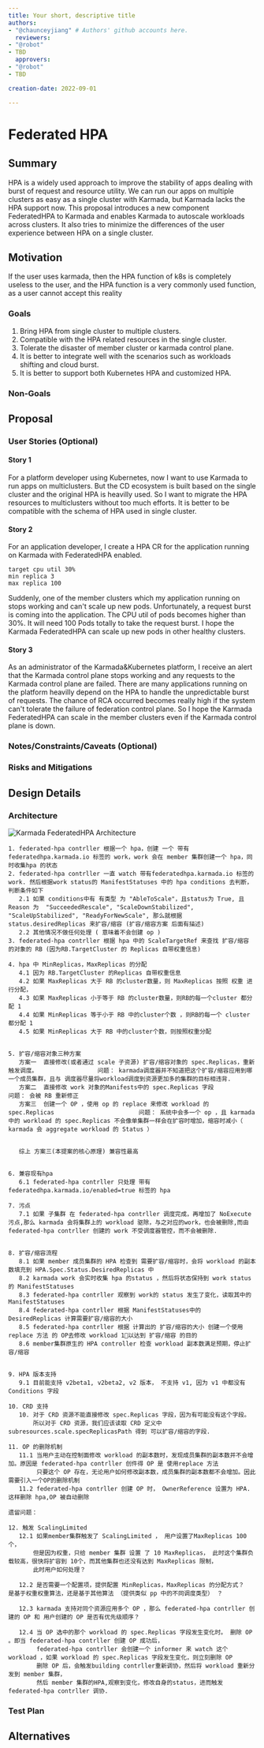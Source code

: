 ```yaml
---
title: Your short, descriptive title
authors:
- "@chaunceyjiang" # Authors' github accounts here.
  reviewers:
- "@robot"
- TBD
  approvers:
- "@robot"
- TBD

creation-date: 2022-09-01

---
```


# Federated HPA
## Summary

HPA is a widely used approach to improve the stability of apps dealing with burst of request and resource utility. We can run our apps on multiple clusters as easy as a single cluster with Karmada, but Karmada lacks the HPA support now.
This proposal introduces a new component FederatedHPA to Karmada and enables Karmada to autoscale workloads across clusters. It also tries to minimize the differences of the user experience between HPA on a single cluster.


## Motivation

If the user uses karmada, then the HPA function of k8s is completely useless to the user, and the HPA function is a very commonly used function, as a user cannot accept this reality

### Goals

1. Bring HPA from single cluster to multiple clusters.
1. Compatible with the HPA related resources in the single cluster.
1. Tolerate the disaster of member cluster or karmada control plane.
1. It is better to integrate well with the scenarios such as workloads shifting and cloud burst.
1. It is better to support both Kubernetes HPA and customized HPA.

### Non-Goals


## Proposal

<!--
This is where we get down to the specifics of what the proposal actually is.
This should have enough detail that reviewers can understand exactly what
you're proposing, but should not include things like API designs or
implementation. What is the desired outcome and how do we measure success?.
The "Design Details" section below is for the real
nitty-gritty.
-->

### User Stories (Optional)
#### Story 1
For a platform developer using Kubernetes, now I want to use Karmada to run apps on multiclusters. But the CD ecosystem is built based on the single cluster and the original HPA is heavilly used. So I want to migrate the HPA resources to multiclusters without too much efforts. It is better to be compatible with the schema of HPA used in single cluster.

#### Story 2
For an application developer, I create a HPA CR for the application running on Karmada with FederatedHPA enabled.
```
target cpu util 30%
min replica 3
max replica 100
```
Suddenly, one of the member clusters which my application running on stops working and can't scale up new pods. Unfortunately, a request burst is coming into the application. The CPU util of pods becomes higher than 30%. It will need 100 Pods totally to take the request burst. I hope the Karmada FederatedHPA can scale up new pods in other healthy clusters.

#### Story 3
As an administrator of the Karmada&Kubernetes platform, I receive an alert that the Karmada control plane stops working and any requests to the Karmada control plane are failed. There are many applications running on the platform heavilly depend on the HPA to handle the unpredictable burst of requests. The chance of RCA occurred becomes really high if the system can't tolerate the failure of federation control plane. So I hope the Karmada FederatedHPA can scale in the member clusters even if the Karmada control plane is down.

###
### Notes/Constraints/Caveats (Optional)


### Risks and Mitigations


## Design Details
### Architecture
![Karmada FederatedHPA Architecture](./statics/federatedHPA.png)


```text
1. federated-hpa contrller 根据一个 hpa，创建 一个 带有 federatedhpa.karmada.io 标签的 work，work 会在 member 集群创建一个 hpa，同时收集hpa 的状态
2. federated-hpa contrller 一直 watch 带有federatedhpa.karmada.io 标签的 work. 然后根据work status的 ManifestStatuses 中的 hpa conditions 去判断，判断条件如下
   2.1 如果 conditions中有 有类型 为 "AbleToScale"，且status为 True, 且 Reason 为  "SucceededRescale", "ScaleDownStabilized", "ScaleUpStabilized", "ReadyForNewScale", 那么就根据 status.desiredReplicas 来扩容/缩容 (扩容/缩容方案 后面有描述)
   2.2 其他情况不做任何处理 ( 意味着不会创建 op )
3. federated-hpa contrller 根据 hpa 中的 ScaleTargetRef 来查找 扩容/缩容 的对象的 RB (因为RB.TargetCluster 的 Replicas 自带权重信息)

4. hpa 中 MinReplicas，MaxReplicas 的分配
   4.1 因为 RB.TargetCluster 的Replicas 自带权重信息
   4.2 如果 MaxReplicas 大于 RB 的cluster数量，则 MaxReplicas 按照 权重 进行分配，
   4.3 如果 MaxReplicas 小于等于 RB 的cluster数量，则RB的每一个cluster 都分配 1
   4.4 如果 MinReplicas 等于小于 RB 中的cluster个数 ，则RB的每一个 cluster 都分配 1
   4.5 如果 MinReplicas 大于 RB 中的cluster个数，则按照权重分配


5. 扩容/缩容对象三种方案
   方案一  直接修改(或者通过 scale 子资源) 扩容/缩容对象的 spec.Replicas，重新触发调度。                 问题： karmada调度器并不知道把这个扩容/缩容应用到哪一个成员集群，且与 调度器尽量将workload调度到资源更加多的集群的目标相违背. 
   方案二  直接修改 work 对象的Manifests中的 spec.Replicas 字段                                     问题： 会被 RB 重新修正           
   方案三  创建一个 OP ，使用 op 的 replace 来修改 workload 的 spec.Replicas                        问题： 系统中会多一个 op ，且 karmada 中的 workload 的 spec.Replicas 不会像单集群一样会在扩容时增加，缩容时减小（ karmada 会 aggregate workload 的 Status ）
   
   
   综上 方案三(本提案的核心原理) 兼容性最高
   

6. 兼容现有hpa
   6.1 federated-hpa contrller 只处理 带有 federatedhpa.karmada.io/enabled=true 标签的 hpa

7. 污点
   7.1 如果 子集群 在 federated-hpa contrller 调度完成，再增加了 NoExecute 污点,那么 karmada 会将集群上的 workload 驱除，与之对应的work，也会被删除,而由 federated-hpa contrller 创建的 work 不受调度器管控，而不会被删除.


8. 扩容/缩容流程
   8.1 如果 member 成员集群的 HPA 检查到 需要扩容/缩容时，会将 workload 的副本数填充到 HPA.Spec.Status.DesiredReplicas 中
   8.2 karmada work 会实时收集 hpa 的status ，然后将状态保持到 work status的 ManifestStatuses
   8.3 federated-hpa contrller 观察到 work的 status 发生了变化，读取其中的ManifestStatuses
   8.4 federated-hpa contrller 根据 ManifestStatuses中的 DesiredReplicas 计算需要扩容/缩容的大小
   8.5 federated-hpa contrller 根据 计算出的 扩容/缩容的大小 创建一个使用 replace 方法 的 OP去修改 workload 1⃣以达到 扩容/缩容 的目的
   8.6 member集群原生的 HPA controller 检查 workload 副本数满足预期，停止扩容/缩容


9. HPA 版本支持
   9.1 目前能支持 v2beta1, v2beta2, v2 版本， 不支持 v1, 因为 v1 中都没有 Conditions 字段

10. CRD 支持
   10. 对于 CRD 资源不能直接修改 spec.Replicas 字段，因为有可能没有这个字段。
       所以对于 CRD 资源，我们应该读取 CRD 定义中 subresources.scale.specReplicasPath 得到 可以扩容/缩容的字段.

11. OP 的删除机制
   11.1 当用户主动在控制面修改 workload 的副本数时，发现成员集群的副本数并不会增加。原因是 federated-hpa contrller 创件得 OP 是 使用replace 方法
        只要这个 OP 存在，无论用户如何修改副本数，成员集群的副本数都不会增加。因此需要引入一个OP的删除机制 
   11.2 federated-hpa contrller 创建 OP 时， OwnerReference 设置为 HPA. 这样删除 hpa,OP 被自动删除
 
遗留问题：

12. 触发 ScalingLimited  
   12.1 如果member集群触发了 ScalingLimited ， 用户设置了MaxReplicas 100 个， 
       但是因为权重，只给 member 集群 设置 了 10 MaxReplicas， 此时这个集群负载较高，很快将扩容到 10个，而其他集群也还没有达到 MaxReplicas 限制，
       此时用户如何处理？ 
       
   12.2 是否需要一个配置项，提供配置 MinReplicas，MaxReplicas 的分配方式？  是基于权重权重算法，还是基于其他算法 （提供类似 pp 中的不同调度类型） ？
   
   12.3 karmada 支持对同个资源应用多个 OP ，那么 federated-hpa contrller 创建的 OP 和 用户创建的 OP 是否有优先级顺序？
   
   12.4 当 OP 选中的那个 workload 的 spec.Replicas 字段发生变化时。 删除 OP 。即当 federated-hpa contrller 创建 OP 成功后，
        federated-hpa contrller 会创建一个 informer 来 watch 这个 workload ，如果 workload 的 spec.Replicas 字段发生变化，则立刻删除 OP
        删除 OP 后，会触发building contrller重新调协，然后将 workload 重新分发到 member 集群，
        然后 member 集群的HPA,观察到变化，修改自身的status，进而触发  federated-hpa contrller 调协.
```
### Test Plan



## Alternatives
